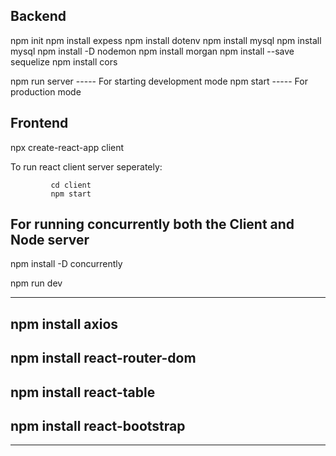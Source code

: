 Backend
----------------
npm init
npm install expess 
npm install dotenv
npm install mysql
npm install mysql
npm install -D nodemon
npm install morgan
npm install --save sequelize 
npm install cors

npm run server ----- For starting development mode
npm start  ----- For production mode

Frontend
-----------------
npx create-react-app client

To run react client server seperately: 

             cd client
             npm start

For running concurrently both the Client and Node server
---------------------------------------------------------

npm install -D concurrently

npm run dev

---------------------------------------------------

npm install axios 
-----------------
npm install react-router-dom
-----------------------
npm install react-table
------------------------
npm install react-bootstrap 
-----------------------------

----------------------------------------------------
